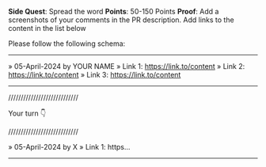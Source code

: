 **Side Quest**: Spread the word
**Points**: 50-150 Points
**Proof**: Add a screenshots of your comments in the PR description. Add links to the content in the list below

Please follow the following schema:

---

» 05-April-2024 by YOUR NAME
» Link 1: https://link.to/content
» Link 2: https://link.to/content
» Link 3: https://link.to/content

---

////////////////////////////

Your turn 👇

////////////////////////////

» 05-April-2024 by X
» Link 1: https...

---
